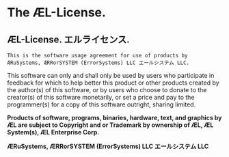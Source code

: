 # The ÆL-License.
## ÆL-License. エルライセンス.
``This is the software usage agreement for use of products by ÆRuSystems, ÆRRorSYSTEM (ErrorSystems) LLC エールシステム LLC. ``

This software can only and shall only be used by users who participate in feedback for which to help better this product or other products created by the author(s) of this software,
or by users who choose to donate to the creator(s) of this software monetarily, or set a price and pay to the programmer(s) for a copy of this software outright, sharing limited.

**Products of software, programs, binaries, hardware, text, and graphics by ÆL are subject to Copyright and or Trademark by ownership of ÆL, ÆL System(s), ÆL Enterprise Corp.**

**ÆRuSystems, ÆRRorSYSTEM (ErrorSystems) LLC エールシステム LLC**
```
